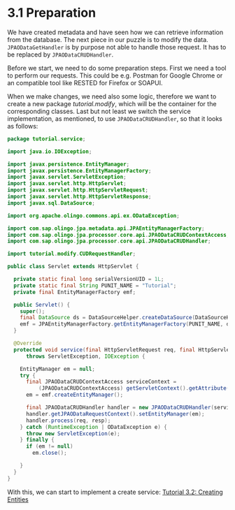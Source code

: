 # 3.1 Preparation
We have created metadata and have seen how we can retrieve information from the database. The next piece in our puzzle is to modify the data. `JPAODataGetHandler` is by purpose not able to handle those request. It has to be replaced by `JPAODataCRUDHandler`.

Before we start, we need to do some preparation steps. First we need a tool to perform our requests. This could be e.g. Postman for Google Chrome or an compatible tool like RESTED for Firefox or SOAPUI.

When we make changes, we need also some logic, therefore we want to create a new package _tutorial.modify_, which will be the container for the corresponding classes. Last but not least we switch the service implementation, as mentioned, to use `JPAODataCRUDHandler`, so that it looks as follows:

```Java
package tutorial.service;

import java.io.IOException;

import javax.persistence.EntityManager;
import javax.persistence.EntityManagerFactory;
import javax.servlet.ServletException;
import javax.servlet.http.HttpServlet;
import javax.servlet.http.HttpServletRequest;
import javax.servlet.http.HttpServletResponse;
import javax.sql.DataSource;

import org.apache.olingo.commons.api.ex.ODataException;

import com.sap.olingo.jpa.metadata.api.JPAEntityManagerFactory;
import com.sap.olingo.jpa.processor.core.api.JPAODataCRUDContextAccess;
import com.sap.olingo.jpa.processor.core.api.JPAODataCRUDHandler;

import tutorial.modify.CUDRequestHandler;

public class Servlet extends HttpServlet {

  private static final long serialVersionUID = 1L;
  private static final String PUNIT_NAME = "Tutorial";
  private final EntityManagerFactory emf;

  public Servlet() {
    super();
    final DataSource ds = DataSourceHelper.createDataSource(DataSourceHelper.DB_HSQLDB);
    emf = JPAEntityManagerFactory.getEntityManagerFactory(PUNIT_NAME, ds);
  }

  @Override
  protected void service(final HttpServletRequest req, final HttpServletResponse resp)
      throws ServletException, IOException {

    EntityManager em = null;
    try {
      final JPAODataCRUDContextAccess serviceContext =
          (JPAODataCRUDContextAccess) getServletContext().getAttribute("ServiceContext");
      em = emf.createEntityManager();

      final JPAODataCRUDHandler handler = new JPAODataCRUDHandler(serviceContext);
      handler.getJPAODataRequestContext().setEntityManager(em);
      handler.process(req, resp);
    } catch (RuntimeException | ODataException e) {
      throw new ServletException(e);
    } finally {
      if (em != null)
        em.close();

    }
  }
}
```

With this, we can start to implement a create service: [Tutorial 3.2: Creating Entities](3-2-CreatingEntities.md)
